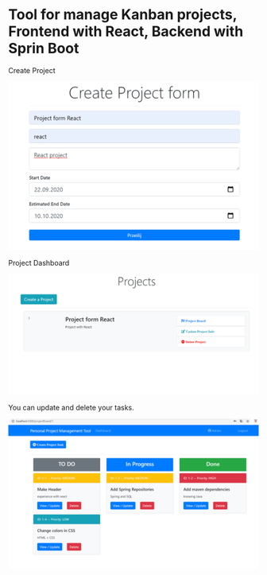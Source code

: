 
# Tool for manage Kanban projects, Frontend with React, Backend with Sprin Boot 

Create Project

![cover](toReadme/r1.png)

 Project Dashboard

![cover](toReadme/r2.png)

You can update and delete your tasks.

![cover](toReadme/r3.png)
